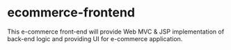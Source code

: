 # ecommerce-frontend
This e-commerce front-end will provide Web MVC &amp; JSP implementation of back-end logic and providing UI for e-commerce application.
